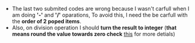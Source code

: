 * The last two submited codes are wrong because I wasn't carfull when I am doing **'-'** and **'/'** oparations, To avoid this, I need the be carfull with the **order of 2 poped items**.
* Also, on division operation I should **turn the result to integer** (**that means round the value towards zero check** [this](https://stackoverflow.com/questions/19919387/in-python-what-is-a-good-way-to-round-towards-zero-in-integer-division) for more detials)